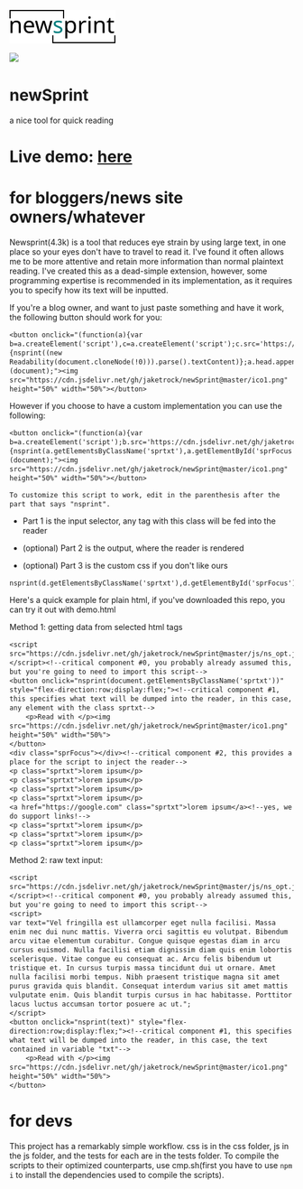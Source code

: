 ![the newsprint icon](ico1.png)

[![](https://data.jsdelivr.com/v1/package/gh/jaketrock/newSprint/badge)](https://www.jsdelivr.com/package/gh/jaketrock/newSprint)

# newSprint
 a nice tool for quick reading

# Live demo: [here](https://cleanconnect.us/programs/newSprint/demo.html)


# for bloggers/news site owners/whatever
Newsprint(4.3k) is a tool that reduces eye strain by using large text, in one place so your eyes don't have to travel to read it. I've found it often allows me to be more attentive and retain more information than normal plaintext reading. I've created this as a dead-simple extension, however, some programming expertise is recommended in its implementation, as it requires you to specify how its text will be inputted.

If you're a blog owner, and want to just paste something and have it work, the following button should work for you:
```
<button onclick="(function(a){var b=a.createElement('script'),c=a.createElement('script');c.src='https://cdn.jsdelivr.net/gh/mozilla/readability/Readability.js';b.src='https://cdn.jsdelivr.net/gh/jaketrock/newSprint@master/js/ns_opt.js';b.type='text/javascript';c.type='text/javascript';b.onload=a.head.appendChild(c);c.onload=function(){nsprint((new Readability(document.cloneNode(!0))).parse().textContent)};a.head.appendChild(b)})(document);"><img src="https://cdn.jsdelivr.net/gh/jaketrock/newSprint@master/ico1.png" height="50%" width="50%"></button>
```
However if you choose to have a custom implementation you can use the following:
```
<button onclick="(function(a){var b=a.createElement('script');b.src='https://cdn.jsdelivr.net/gh/jaketrock/newSprint@master/js/ns_opt.js';b.type='text/javascript';b.onload=function(){nsprint(a.getElementsByClassName('sprtxt'),a.getElementById('sprFocus'))};a.head.appendChild(b)})(document);"><img src="https://cdn.jsdelivr.net/gh/jaketrock/newSprint@master/ico1.png" height="50%" width="50%"></button>
```
    To customize this script to work, edit in the parenthesis after the part that says "nsprint".

* Part 1 is the input selector, any tag with this class will be fed into the reader

* (optional) Part 2 is the output, where the reader is rendered

* (optional) Part 3 is the custom css if you don't like ours
```
nsprint(d.getElementsByClassName('sprtxt'),d.getElementById('sprFocus'),"http://example.com/custom.css")
```


Here's a quick example for plain html, if you've downloaded this repo, you can try it out with demo.html 

Method 1: getting data from selected html tags
    
    <script src="https://cdn.jsdelivr.net/gh/jaketrock/newSprint@master/js/ns_opt.js"></script><!--critical component #0, you probably already assumed this, but you're going to need to import this script-->
    <button onclick="nsprint(document.getElementsByClassName('sprtxt'))" style="flex-direction:row;display:flex;"><!--critical component #1, this specifies what text will be dumped into the reader, in this case, any element with the class sprtxt-->
        <p>Read with </p><img src="https://cdn.jsdelivr.net/gh/jaketrock/newSprint@master/ico1.png" height="50%" width="50%">
    </button>
    <div class="sprFocus"></div><!--critical component #2, this provides a place for the script to inject the reader-->
    <p class="sprtxt">lorem ipsum</p>
    <p class="sprtxt">lorem ipsum</p>
    <p class="sprtxt">lorem ipsum</p>
    <p class="sprtxt">lorem ipsum</p>
    <a href="https://google.com" class="sprtxt">lorem ipsum</a><!--yes, we do support links!-->
    <p class="sprtxt">lorem ipsum</p>
    <p class="sprtxt">lorem ipsum</p>
    <p class="sprtxt">lorem ipsum</p>
    
Method 2: raw text input:

    <script src="https://cdn.jsdelivr.net/gh/jaketrock/newSprint@master/js/ns_opt.js"></script><!--critical component #0, you probably already assumed this, but you're going to need to import this script-->
    <script>
    var text="Vel fringilla est ullamcorper eget nulla facilisi. Massa enim nec dui nunc mattis. Viverra orci sagittis eu volutpat. Bibendum arcu vitae elementum curabitur. Congue quisque egestas diam in arcu cursus euismod. Nulla facilisi etiam dignissim diam quis enim lobortis scelerisque. Vitae congue eu consequat ac. Arcu felis bibendum ut tristique et. In cursus turpis massa tincidunt dui ut ornare. Amet nulla facilisi morbi tempus. Nibh praesent tristique magna sit amet purus gravida quis blandit. Consequat interdum varius sit amet mattis vulputate enim. Quis blandit turpis cursus in hac habitasse. Porttitor lacus luctus accumsan tortor posuere ac ut.";
    </script>
    <button onclick="nsprint(text)" style="flex-direction:row;display:flex;"><!--critical component #1, this specifies what text will be dumped into the reader, in this case, the text contained in variable "txt"-->
        <p>Read with </p><img src="https://cdn.jsdelivr.net/gh/jaketrock/newSprint@master/ico1.png" height="50%" width="50%">
    </button>
    
    
# for devs
This project has a remarkably simple workflow. css is in the css folder, js in the js folder, and the tests for each are in the tests folder. To compile the scripts to their optimized counterparts, use cmp.sh(first you have to use `npm i` to install the dependencies used to compile the scripts).
